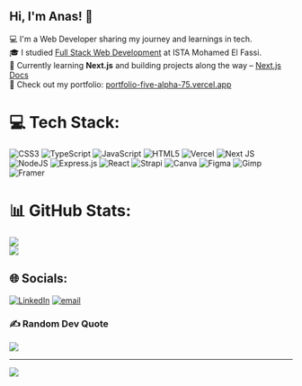 
## Hi, I'm Anas! 👋<br>
💻 I'm a Web Developer sharing my journey and learnings in tech.  <br>
🎓 I studied [Full Stack Web Development](https://youtu.be/Dd_4zfmY-aA?si=3NnnJ-j5ls7johlv) at ISTA Mohamed El Fassi.  <br>
🚀 Currently learning **Next.js** and building projects along the way – [Next.js Docs](https://nextjs.org/docs)  <br>
🎨 Check out my portfolio: [portfolio-five-alpha-75.vercel.app](https://portfolio-five-alpha-75.vercel.app/)

# 💻 Tech Stack:
![CSS3](https://img.shields.io/badge/css3-%231572B6.svg?style=for-the-badge&logo=css3&logoColor=white) ![TypeScript](https://img.shields.io/badge/typescript-%23007ACC.svg?style=for-the-badge&logo=typescript&logoColor=white) ![JavaScript](https://img.shields.io/badge/javascript-%23323330.svg?style=for-the-badge&logo=javascript&logoColor=%23F7DF1E) ![HTML5](https://img.shields.io/badge/html5-%23E34F26.svg?style=for-the-badge&logo=html5&logoColor=white) ![Vercel](https://img.shields.io/badge/vercel-%23000000.svg?style=for-the-badge&logo=vercel&logoColor=white) ![Next JS](https://img.shields.io/badge/Next-black?style=for-the-badge&logo=next.js&logoColor=white) ![NodeJS](https://img.shields.io/badge/node.js-6DA55F?style=for-the-badge&logo=node.js&logoColor=white) ![Express.js](https://img.shields.io/badge/express.js-%23404d59.svg?style=for-the-badge&logo=express&logoColor=%2361DAFB) ![React](https://img.shields.io/badge/react-%2320232a.svg?style=for-the-badge&logo=react&logoColor=%2361DAFB) ![Strapi](https://img.shields.io/badge/strapi-%232E7EEA.svg?style=for-the-badge&logo=strapi&logoColor=white) ![Canva](https://img.shields.io/badge/Canva-%2300C4CC.svg?style=for-the-badge&logo=Canva&logoColor=white) ![Figma](https://img.shields.io/badge/figma-%23F24E1E.svg?style=for-the-badge&logo=figma&logoColor=white) ![Gimp](https://img.shields.io/badge/Gimp-657D8B?style=for-the-badge&logo=gimp&logoColor=FFFFFF) ![Framer](https://img.shields.io/badge/Framer-black?style=for-the-badge&logo=framer&logoColor=blue)

# 📊 GitHub Stats:
![](https://github-readme-stats.vercel.app/api?username=anaselass&theme=radical&hide_border=false&include_all_commits=false&count_private=false)
<br />
![](https://github-profile-trophy.vercel.app/?username=anaselass&theme=radical&no-frame=true&no-bg=true&margin-w=4)

## 🌐 Socials:
[![LinkedIn](https://img.shields.io/badge/LinkedIn-%230077B5.svg?logo=linkedin&logoColor=white)](www.linkedin.com/in/anas-el-assri-852920279) [![email](https://img.shields.io/badge/Email-D14836?logo=gmail&logoColor=white)](mailto:anas.elassri.01@gmail.com) 

### ✍️ Random Dev Quote
![](https://quotes-github-readme.vercel.app/api?type=horizontal&theme=radical)

---
[![](https://visitcount.itsvg.in/api?id=anaselass&icon=0&color=0)](https://visitcount.itsvg.in)

<!-- Proudly created with GPRM ( https://gprm.itsvg.in ) -->
